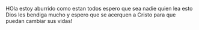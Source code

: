 HOla estoy aburrido como estan todos espero que sea nadie
quien lea esto Dios les bendiga mucho y espero que se acerquen a Cristo para que puedan cambiar sus vidas!

